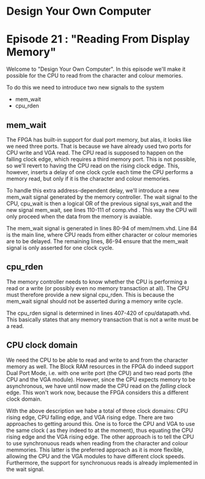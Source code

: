 # Design Your Own Computer
# Episode 21 : "Reading From Display Memory"

Welcome to "Design Your Own Computer".  In this episode
we'll make it possible for the CPU to read from the character
and colour memories.

To do this we need to introduce two new signals to the system
* mem\_wait
* cpu\_rden

## mem\_wait
The FPGA has built-in support for dual port memory, but alas, it looks like we
need three ports. That is because we have already used two ports for CPU write
and VGA read. The CPU read is supposed to happen on the falling clock edge,
which requires a third memory port. This is not possible, so we'll revert to
having the CPU read on the rising clock edge. This, however, inserts a delay of
one clock cycle each time the CPU performs a memory read, but only if it is
the character and colour memories.

To handle this extra address-dependent delay, we'll introduce a new mem\_wait
signal generated by the memory controller. The wait signal to the CPU,
cpu\_wait is then a logical OR of the previous signal sys\_wait and the new
signal mem\_wait, see lines 110-111 of comp.vhd . This way the CPU will only
proceed when the data from the memory is avaiable.

The mem\_wait signal is generated in lines 80-94 of mem/mem.vhd. Line 84 is the
main line, where CPU reads from either character or colour memories are to be
delayed. The remaining lines, 86-94 ensure that the mem\_wait signal is only
asserted for one clock cycle.

## cpu\_rden
The memory controller needs to know whether the CPU is performing a read or a
write (or possibly even no memory transaction at all). The CPU must therefore
provide a new signal cpu\_rden. This is because the mem\_wait signal should
not be asserted during a memory write cycle.

The cpu\_rden signal is determined in lines 407-420 of cpu/datapath.vhd. This
basically states that any memory transaction that is not a write must be a
read.



## CPU clock domain
We need the CPU to be able to read and write to and from the character
memory as well.
The Block RAM resources in the FPGA do indeed support Dual Port Mode, i.e.
with one write port (the CPU) and two read ports (the CPU and the VGA module).
However, since the CPU expects memory to be asynchronous, we have until now
made the CPU read on the *falling* clock edge. This won't work now, because
the FPGA considers this a different clock domain.

With the above description we habe a total of three clock domains: CPU rising
edge, CPU falling edge, and VGA rising edge. There are two approaches to
getting around this. One is to force the CPU and VGA to use the same clock ( as
they indeed to at the moment), thus equating the CPU rising edge and the VGA
rising edge.  The other approach is to tell the CPU to use synchronuous reads
when reading from the character and colour memmories. This latter is the
preferred approach as it is more flexible, allowing the CPU and the VGA modules
to have different clock speeds.  Furthermore, the support for synchronuous
reads is already implemented in the wait signal.

